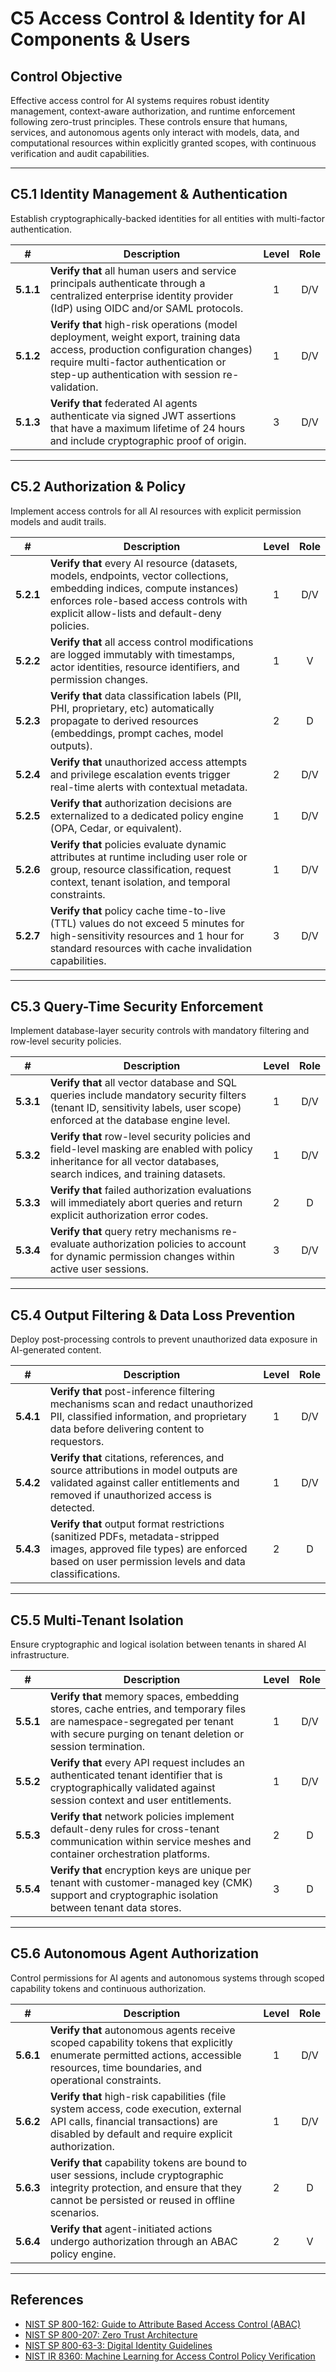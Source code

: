 # C5 Access Control & Identity for AI Components & Users

## Control Objective

Effective access control for AI systems requires robust identity management, context-aware authorization, and runtime enforcement following zero-trust principles. These controls ensure that humans, services, and autonomous agents only interact with models, data, and computational resources within explicitly granted scopes, with continuous verification and audit capabilities.

---

## C5.1 Identity Management & Authentication

Establish cryptographically-backed identities for all entities with multi-factor authentication.

| # | Description | Level | Role |
|:--------:|---------------------------------------------------------------------------------------------------------------------|:---:|:---:|
| **5.1.1** | **Verify that** all human users and service principals authenticate through a centralized enterprise identity provider (IdP) using OIDC and/or SAML protocols. | 1 | D/V |
| **5.1.2** | **Verify that** high-risk operations (model deployment, weight export, training data access, production configuration changes) require multi-factor authentication or step-up authentication with session re-validation. | 1 | D/V |
| **5.1.3** | **Verify that** federated AI agents authenticate via signed JWT assertions that have a maximum lifetime of 24 hours and include cryptographic proof of origin. | 3 | D/V |

---

## C5.2 Authorization & Policy

Implement access controls for all AI resources with explicit permission models and audit trails.

| # | Description | Level | Role |
|:--------:|---------------------------------------------------------------------------------------------------------------------|:---:|:---:|
| **5.2.1** | **Verify that** every AI resource (datasets, models, endpoints, vector collections, embedding indices, compute instances) enforces role-based access controls with explicit allow-lists and default-deny policies. | 1 | D/V |
| **5.2.2** | **Verify that** all access control modifications are logged immutably with timestamps, actor identities, resource identifiers, and permission changes. | 1 | V |
| **5.2.3** | **Verify that** data classification labels (PII, PHI, proprietary, etc) automatically propagate to derived resources (embeddings, prompt caches, model outputs). | 2 | D |
| **5.2.4** | **Verify that** unauthorized access attempts and privilege escalation events trigger real-time alerts with contextual metadata. | 2 | D/V |
| **5.2.5** | **Verify that** authorization decisions are externalized to a dedicated policy engine (OPA, Cedar, or equivalent). | 1 | D/V |
| **5.2.6** | **Verify that** policies evaluate dynamic attributes at runtime including user role or group, resource classification, request context, tenant isolation, and temporal constraints. | 1 | D/V |
| **5.2.7** | **Verify that** policy cache time-to-live (TTL) values do not exceed 5 minutes for high-sensitivity resources and 1 hour for standard resources with cache invalidation capabilities. | 3 | D/V |

---

## C5.3 Query-Time Security Enforcement

Implement database-layer security controls with mandatory filtering and row-level security policies.

| # | Description | Level | Role |
|:--------:|---------------------------------------------------------------------------------------------------------------------|:---:|:---:|
| **5.3.1** | **Verify that** all vector database and SQL queries include mandatory security filters (tenant ID, sensitivity labels, user scope) enforced at the database engine level. | 1 | D/V |
| **5.3.2** | **Verify that** row-level security policies and field-level masking are enabled with policy inheritance for all vector databases, search indices, and training datasets. | 1 | D/V |
| **5.3.3** | **Verify that** failed authorization evaluations will immediately abort queries and return explicit authorization error codes. | 2 | D |
| **5.3.4** | **Verify that** query retry mechanisms re-evaluate authorization policies to account for dynamic permission changes within active user sessions. | 3 | D/V |

---

## C5.4 Output Filtering & Data Loss Prevention

Deploy post-processing controls to prevent unauthorized data exposure in AI-generated content.

| # | Description | Level | Role |
|:--------:|---------------------------------------------------------------------------------------------------------------------|:---:|:---:|
| **5.4.1** | **Verify that** post-inference filtering mechanisms scan and redact unauthorized PII, classified information, and proprietary data before delivering content to requestors. | 1 | D/V |
| **5.4.2** | **Verify that** citations, references, and source attributions in model outputs are validated against caller entitlements and removed if unauthorized access is detected. | 1 | D/V |
| **5.4.3** | **Verify that** output format restrictions (sanitized PDFs, metadata-stripped images, approved file types) are enforced based on user permission levels and data classifications. | 2 | D |

---

## C5.5 Multi-Tenant Isolation

Ensure cryptographic and logical isolation between tenants in shared AI infrastructure.

| # | Description | Level | Role |
|:--------:|---------------------------------------------------------------------------------------------------------------------|:---:|:---:|
| **5.5.1** | **Verify that** memory spaces, embedding stores, cache entries, and temporary files are namespace-segregated per tenant with secure purging on tenant deletion or session termination. | 1 | D/V |
| **5.5.2** | **Verify that** every API request includes an authenticated tenant identifier that is cryptographically validated against session context and user entitlements. | 1 | D/V |
| **5.5.3** | **Verify that** network policies implement default-deny rules for cross-tenant communication within service meshes and container orchestration platforms. | 2 | D |
| **5.5.4** | **Verify that** encryption keys are unique per tenant with customer-managed key (CMK) support and cryptographic isolation between tenant data stores. | 3 | D |

---

## C5.6 Autonomous Agent Authorization

Control permissions for AI agents and autonomous systems through scoped capability tokens and continuous authorization.

| # | Description | Level | Role |
|:--------:|---------------------------------------------------------------------------------------------------------------------|:---:|:---:|
| **5.6.1** | **Verify that** autonomous agents receive scoped capability tokens that explicitly enumerate permitted actions, accessible resources, time boundaries, and operational constraints. | 1 | D/V |
| **5.6.2** | **Verify that** high-risk capabilities (file system access, code execution, external API calls, financial transactions) are disabled by default and require explicit authorization. | 1 | D/V |
| **5.6.3** | **Verify that** capability tokens are bound to user sessions, include cryptographic integrity protection, and ensure that they cannot be persisted or reused in offline scenarios. | 2 | D |
| **5.6.4** | **Verify that** agent-initiated actions undergo authorization through an ABAC policy engine. | 2 | V |

---

## References

* [NIST SP 800-162: Guide to Attribute Based Access Control (ABAC)](https://csrc.nist.gov/pubs/sp/800/162/final)
* [NIST SP 800-207: Zero Trust Architecture](https://csrc.nist.gov/pubs/sp/800/207/final)
* [NIST SP 800-63-3: Digital Identity Guidelines](https://csrc.nist.gov/pubs/sp/800/63/3/final)
* [NIST IR 8360: Machine Learning for Access Control Policy Verification](https://csrc.nist.gov/pubs/ir/8360/final)
